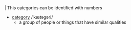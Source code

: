 #

| This categories can be identified with numbers

* [category](https://www.macmillandictionary.com/media/american/us_pron/c/cat/categ/category_American_English_pronunciation.mp3) /ˈkætəɡəri/
  - a group of people or things that have similar qualities

